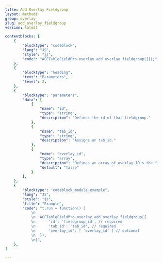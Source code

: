 ```yaml
---
title: Add Overlay Fieldgroup
layout: methode
group: overlay
slug: add_overlay_fieldgroup
version: latest

contentblocks: [
	{
		"blocktype": "codeblock",
		"lang": "JS",
		"style": "js",
		"code": "ACFTableFieldPro.overlay.add_overlay_fieldgroup({});",
	},
	{
		"blocktype": "heading",
		"text": "Parameters",
		"level": 3,
	},
	{
		"blocktype": "parameters",
		"data": [
			{
				"name": "id",
				"type": "string",
				"description": "Defines the id of that fieldgroup."
			},
			{
				"name": "tab_id",
				"type": "string",
				"description": "Assigns an tab_id."
			},
			{
				"name": "overlay_id",
				"type": "array",
				"description": "Defines an array of overlay ID´s the fieldgroup is limited to.",
				"default": "false"
			}
		],
	},
	{
		"blocktype": "codeblock_module_example",
		"lang": "JS",
		"style": "js",
		"title": "Example",
		"code": "t.run = function() {
			\n
			\n	ACFTableFieldPro.overlay.add_overlay_fieldgroup({
			\n		'id': 'fieldgroup_id', // required
			\n		'tab_id': 'tab_id', // required
			\n		'overlay_id': [ 'overlay_id' ] // optional
			\n	});
			\n}",
	},
]

---
```

